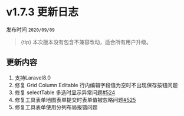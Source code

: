 # v1.7.3 更新日志

发布时间 `2020/09/09`

> {tip} 本次版本没有包含不兼容改动，适合所有用户升级。


## 更新内容

1. 支持Laravel8.0
2. 修复 Grid Column Editable 行内编辑字段值为空时不出现保存按钮问题
3. 修复 selectTable 多选时显示异常问题[#524](https://github.com/jqhph/dcat-admin/issues/524)
4. 修复工具表单地图表单提交时表单值被忽略问题[#525](https://github.com/jqhph/dcat-admin/issues/525)
5. 修复工具表单使用分列布局报错问题

